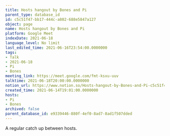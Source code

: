 ```yaml
---
title: Hosts hangout by Bones and Pi
parent_type: database_id
id: c5c51f47-bb17-444c-a802-688e5847a127
object: page
name: Hosts hangout by Bones and Pi
platform: Google Meet
indexDate: 2021-06-18
language_level: No limit
last_edited_time: 2021-06-16T23:54:00.0000000
tags:
- Talk
- 2021-06-18
- Pi
- Bones
meeting_link: https://meet.google.com/fmt-ksxu-uuv
talktime: 2021-06-18T20:00:00.0000000
notion_url: https://www.notion.so/Hosts-hangout-by-Bones-and-Pi-c5c51f47bb17444ca802688e5847a127
created_time: 2021-06-14T19:01:00.0000000
hosts:
- Pi
- Bones
archived: false
parent_database_id: e9339446-880f-4ef0-8ad7-8ad1f507dded
---
```


A regular catch up between hosts.


